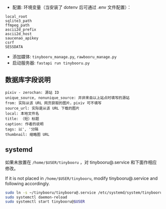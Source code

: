 - 配置: 环境变量（当安装了 dotenv 后可通过 .env 文件配置）：
```
local_root
sqlite3_path
ffmpeg_path
ascii2d_prefix
ascii2d_host
saucenao_apikey
csrf
SESSDATA
```
- 添加媒体: `tinybooru_manage.py`, `rawbooru_manage.py`
- 启动服务器: `fastapi run tinybooru.py`

## 数据库字段说明
```
pixiv - zerochan: 源站 ID
unique_source, nonunique_source: 并非来自以上站点时填写的源站
from: 实际从该 URL 网页获取的图片，pixiv 可不填写
source_url: 实际是从该 URL 下载的图片
local: 本地文件名
title: （短）标题
caption: 作者的说明
tags: 以', '分隔
thumbnail: 缩略图 URL
```

## systemd

如果未放置在 `/home/$USER/tinybooru` ，对 tinybooru@.service 和下面作相应修改。

If it is not placed in `/home/$USER/tinybooru`, modify tinybooru@.service and following accordingly.

``` bash
sudo ln -s ~/tinybooru/tinybooru@.service /etc/systemd/system/tinybooru@.service
sudo systemctl daemon-reload
sudo systemctl start tinybooru@$USER
```

